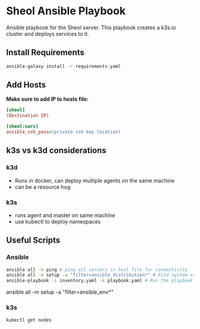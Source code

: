# Sheol Ansible Playbook

Ansible playbook for the Sheol server. This playbook creates a k3s.io cluster and deploys services to it.

## Install Requirements

```bash
ansible-galaxy install -r requirements.yaml
```

## Add Hosts

**Make sure to add IP to hosts file:**

```ini
[sheol]
(Destination IP)

[sheol:vars]
ansible_ssh_pass=(private ssh key location)
```

## k3s vs k3d considerations

### k3d

- Runs in docker, can deploy multiple agents on the same machine
- can be a resource hog

### k3s

- runs agent and master on same machine
- use kubectl to deploy namespaces

## Useful Scripts

### Ansible

```bash
ansible all -m ping # ping all servers in host file for connectivity
ansible all -m setup -a "filter=ansible_distribution*" # Find system variables
ansible-playbook -i inventory.yaml -k playbook.yaml # Run the playbook
```

ansible all -m setup -a "filter=ansible_env*"

### k3s

```bash
kubectl get nodes
```
